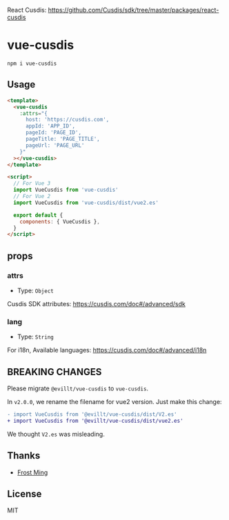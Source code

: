 React Cusdis: https://github.com/Cusdis/sdk/tree/master/packages/react-cusdis

# vue-cusdis

```console
npm i vue-cusdis
```

## Usage

```html
<template>
  <vue-cusdis
    :attrs="{
      host: 'https://cusdis.com',
      appId: 'APP_ID',
      pageId: 'PAGE_ID',
      pageTitle: 'PAGE_TITLE',
      pageUrl: 'PAGE_URL'
    }"
  ></vue-cusdis>
</template>

<script>
  // For Vue 3
  import VueCusdis from 'vue-cusdis'
  // For Vue 2
  import VueCusdis from 'vue-cusdis/dist/vue2.es'

  export default {
    components: { VueCusdis },
  }
</script>
```

## props

### attrs

- Type: `Object`

Cusdis SDK attributes: https://cusdis.com/doc#/advanced/sdk

### lang

- Type: `String`

For i18n, Available languages: https://cusdis.com/doc#/advanced/i18n

## BREAKING CHANGES

Please migrate `@evillt/vue-cusdis` to `vue-cusdis`.

In `v2.0.0`, we rename the filename for vue2 version. Just make this change:

```diff
- import VueCusdis from '@evillt/vue-cusdis/dist/V2.es'
+ import VueCusdis from '@evillt/vue-cusdis/dist/vue2.es'
```

We thought `V2.es` was misleading.

## Thanks

- [Frost Ming](https://github.com/frostming)

## License

MIT
